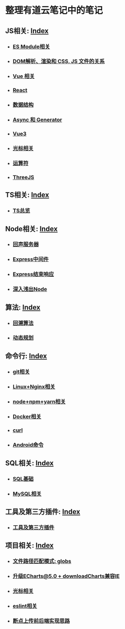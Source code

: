 # 整理有道云笔记中的笔记

## JS相关: [Index](./js相关/INDEX.md)
- ### [ES Module相关](./js相关/Module.md)
- ### [DOM解析、渲染和 CSS, JS 文件的关系](./js相关/DOM相关/DOM解析、渲染和CSS,JS的关系.md)
- ### [Vue 相关](./js相关/Vue2.x/INDEX.md)
- ### [React](./js相关/React/INDEX.md)
- ### [数据结构](./js相关/数据结构.md)
- ### [Async 和 Generator](./js相关/Async和Generator.md)
- ### [Vue3](./js相关/Vue3.md)
- ### [光标相关](./js相关/光标相关.md)
- ### [运算符](./js相关/运算符.md)
- ### [ThreeJS](./js相关/ThreeJS/INDEX.md)

## TS相关: [Index](./ts相关/INDEX.md)
- ### [TS总览](./ts相关/INDEX.md)

## Node相关: [Index](./node相关/INDEX.md)
- ### [回声服务器](./node相关/回声服务器/INDEX.md)
- ### [Express中间件](node相关/express/中间件.md)
- ### [Express结束响应](node相关/express/结束响应.md)
- ### [深入浅出Node](node相关/深入浅出Node/INDEX.md)

## 算法: [Index](./算法/INDEX.md)
- ### [回溯算法](./算法/回溯算法.md)
- ### [动态规划](./算法/动态规划.md)

## 命令行: [Index](./命令行)
- ### [git相关](./命令行/git相关.md)
- ### [Linux+Nginx相关](./命令行/Linux+Nginx相关.md)
- ### [node+npm+yarn相关](./命令行/node+npm+yarn相关.md)
- ### [Docker相关](./命令行/Docker.md)
- ### [curl](./命令行/curl.md)
- ### [Android命令](./命令行/Android命令.md)

## SQL相关: [Index](./SQL相关/INDEX.md)
- ### [SQL基础](./SQL相关/SQL基础/INDEX.md)
- ### [MySQL相关](./SQL相关/MySQL相关/INDEX.md)

## 工具及第三方插件: [Index](./插件及工具/INDEX.md)
- ### [工具及第三方插件](./插件及工具/INDEX.md)

## 项目相关: [Index](./项目相关)
- ### [文件路径匹配模式: globs](项目相关/文件路径匹配模式-globs.md)
- ### [升级ECharts@5.0 + downloadCharts兼容IE](项目相关/ECharts@5.0+downloadCharts.md)
- ### [光标相关](项目相关/光标相关.md)
- ### [eslint相关](项目相关/eslint相关.md)
- ### [断点上传前后端实现思路](项目相关/断点上传前后端实现思路.md)
